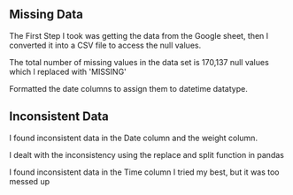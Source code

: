 ## Missing Data
The First Step I took was getting the data from the Google sheet, then I converted it into a CSV file to access the null values.

The total number of missing values in the data set is 170,137 null values which l replaced with 'MISSING'

Formatted the date columns to assign them to datetime datatype.


## Inconsistent Data

I found inconsistent data in the Date column and the weight column.

I dealt with the inconsistency using the replace and split function in pandas 

I found inconsistent data in the Time column I tried my best, but it was too messed up